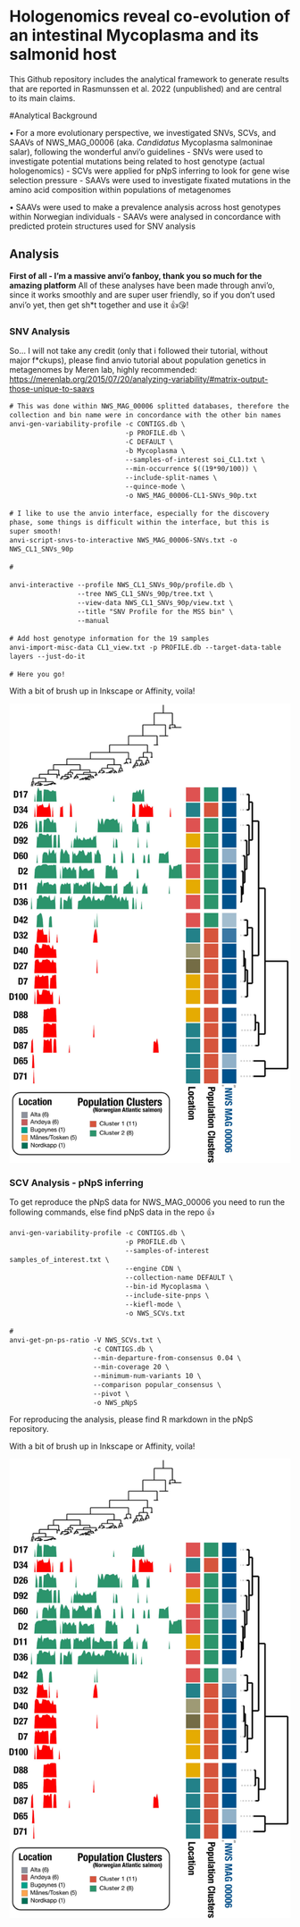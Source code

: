# Hologenomics reveal co-evolution of an intestinal Mycoplasma and its salmonid host
This Github repository includes the analytical framework to generate results that are reported in Rasmunssen et al. 2022 (unpublished) and are central to its main claims.

#Analytical Background

• For a more evolutionary perspective, we investigated SNVs, SCVs, and SAAVs of NWS_MAG_00006 (aka. *Candidatus* Mycoplasma salmoninae salar), following the wonderful anvi’o guidelines
    - SNVs were used to investigate potential mutations being related to host genotype (actual hologenomics)
    - SCVs were applied for pNpS inferring to look for gene wise selection pressure
    - SAAVs were used to investigate fixated mutations in the amino acid composition within populations of metagenomes

• SAAVs were used to make a prevalence analysis across host genotypes within Norwegian individuals
    - SAAVs were analysed in concordance with predicted protein structures used for SNV analysis

## Analysis

**First of all - I’m a massive anvi’o fanboy, thank you so much for the amazing platform**
All of these analyses have been made through anvi’o, since it works smoothly and are super user friendly,
so if you don’t used anvi’o yet, then get sh*t together and use it :+1::kissing_heart:!

### SNV Analysis
So... I will not take any credit (only that i followed their tutorial, without major f*ckups),
please find anvio tutorial about population genetics in metagenomes by Meren lab, highly recommended:
https://merenlab.org/2015/07/20/analyzing-variability/#matrix-output-those-unique-to-saavs

```
# This was done within NWS_MAG_00006 splitted databases, therefore the collection and bin name were in concordance with the other bin names
anvi-gen-variability-profile -c CONTIGS.db \
                             -p PROFILE.db \
                             -C DEFAULT \
                             -b Mycoplasma \
                             --samples-of-interest soi_CL1.txt \
                             --min-occurrence $((19*90/100)) \
                             --include-split-names \
                             --quince-mode \
                             -o NWS_MAG_00006-CL1-SNVs_90p.txt

# I like to use the anvio interface, especially for the discovery phase, some things is difficult within the interface, but this is super smooth!
anvi-script-snvs-to-interactive NWS_MAG_00006-SNVs.txt -o NWS_CL1_SNVs_90p

#

anvi-interactive --profile NWS_CL1_SNVs_90p/profile.db \
                 --tree NWS_CL1_SNVs_90p/tree.txt \
                 --view-data NWS_CL1_SNVs_90p/view.txt \
                 --title "SNV Profile for the MSS bin" \
                 --manual

# Add host genotype information for the 19 samples
anvi-import-misc-data CL1_view.txt -p PROFILE.db --target-data-table layers --just-do-it

# Here you go!                  
```

With a bit of brush up in Inkscape or Affinity, voila!

![SNV Analysis](./SNV_Analysis/SNV_ANALYSIS_NWS_MAG_00006.jpg)


### SCV Analysis - pNpS inferring
To get reproduce the pNpS data for NWS_MAG_00006 you need to run the following commands, else find pNpS data in the repo :+1:
```
anvi-gen-variability-profile -c CONTIGS.db \
                             -p PROFILE.db \
                             --samples-of-interest samples_of_interest.txt \
                             --engine CDN \
                             --collection-name DEFAULT \
                             --bin-id Mycoplasma \
                             --include-site-pnps \
                             --kiefl-mode \
                             -o NWS_SCVs.txt

#
anvi-get-pn-ps-ratio -V NWS_SCVs.txt \
                     -c CONTIGS.db \
                     --min-departure-from-consensus 0.04 \
                     --min-coverage 20 \
                     --minimum-num-variants 10 \
                     --comparison popular_consensus \
                     --pivot \
                     -o NWS_pNpS
```

For reproducing the analysis, please find R markdown in the pNpS repository.

With a bit of brush up in Inkscape or Affinity, voila!

![SNV Analysis](./SNV_Analysis/SNV_ANALYSIS_NWS_MAG_00006.jpg)
